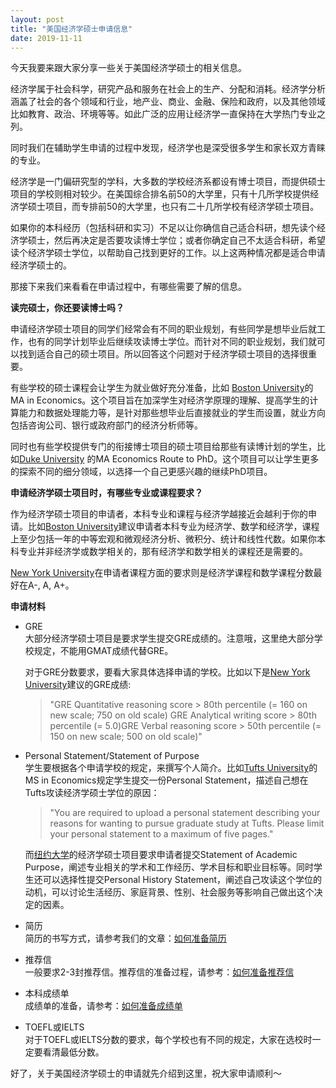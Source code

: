 ```yaml
---
layout: post
title: "美国经济学硕士申请信息"
date: 2019-11-11
---
```


今天我要来跟大家分享一些关于美国经济学硕士的相关信息。

经济学属于社会科学，研究产品和服务在社会上的生产、分配和消耗。经济学分析涵盖了社会的各个领域和行业，地产业、商业、金融、保险和政府，以及其他领域比如教育、政治、环境等等。如此广泛的应用让经济学一直保持在大学热门专业之列。

同时我们在辅助学生申请的过程中发现，经济学也是深受很多学生和家长双方青睐的专业。

经济学是一门偏研究型的学科，大多数的学校经济系都设有博士项目，而提供硕士项目的学校则相对较少。在美国综合排名前50的大学里，只有十几所学校提供经济学硕士项目，而专排前50的大学里，也只有二十几所学校有经济学硕士项目。

如果你的本科经历（包括科研和实习）不足以让你确信自己适合科研，想先读个经济学硕士，然后再决定是否要攻读博士学位；或者你确定自己不太适合科研，希望读个经济学硕士学位，以帮助自己找到更好的工作。以上这两种情况都是适合申请经济学硕士的。

那接下来我们来看看在申请过程中，有哪些需要了解的信息。

**读完硕士，你还要读博士吗？**

申请经济学硕士项目的同学们经常会有不同的职业规划，有些同学是想毕业后就工作，也有的同学计划毕业后继续攻读博士学位。而针对不同的职业规划，我们就可以找到适合自己的硕士项目。所以回答这个问题对于经济学硕士项目的选择很重要。

有些学校的硕士课程会让学生为就业做好充分准备，比如 [Boston University](https://www.bu.edu/econ/masters/ma-in-economics/)的MA in Economics。这个项目旨在加深学生对经济学原理的理解、提高学生的计算能力和数据处理能力等，是针对那些想毕业后直接就业的学生而设置，就业方向包括咨询公司、银行或政府部门的经济分析师等。

同时也有些学校提供专门的衔接博士项目的硕士项目给那些有读博计划的学生，比如[Duke University](https://econ.duke.edu/masters-programs/degree-programs/ma-econ/ma-en-route-phd) 的MA Economics Route to PhD。这个项目可以让学生更多的探索不同的细分领域，以选择一个自己更感兴趣的继续PhD项目。

**申请经济学硕士项目时，有哪些专业或课程要求？**

作为经济学硕士项目的申请者，本科专业和课程与经济学越接近会越利于你的申请。比如[Boston University](https://www.bu.edu/econ/masters/gradadmissions/mastersadmissions/)建议申请者本科专业为经济学、数学和经济学，课程上至少包括一年的中等宏观和微观经济分析、微积分、统计和线性代数。如果你本科专业并非经济学或数学相关的，那有经济学和数学相关的课程还是需要的。

[New York University](https://as.nyu.edu/econ/graduate/ma/faqs.html#3)在申请者课程方面的要求则是经济学课程和数学课程分数最好在A-, A, A+。

**申请材料**

+ GRE  
  大部分经济学硕士项目是要求学生提交GRE成绩的。注意哦，这里绝大部分学校规定，不能用GMAT成绩代替GRE。

  对于GRE分数要求，要看大家具体选择申请的学校。比如以下是[New York University](https://as.nyu.edu/econ/graduate/ma/faqs.html#3)建议的GRE成绩:  
  > "GRE Quantitative reasoning score > 80th percentile (= 160 on new scale; 750 on old scale)
GRE Analytical writing score > 80th percentile (=  5.0)GRE Verbal reasoning score > 50th percentile (= 150 on new scale; 500 on old scale)"

+ Personal Statement/Statement of Purpose  
  学生要根据各个申请学校的规定，来撰写个人简介。比如[Tufts University](https://asegrad.tufts.edu/admissions/requirements-and-policies
  )的MS in Economics规定学生提交一份Personal Statement，描述自己想在Tufts攻读经济学硕士学位的原因：  
  > "You are required to upload a personal statement describing your reasons for wanting to pursue graduate study at Tufts. Please limit your personal statement to a maximum of five pages."

  而[纽约大学](http://gsas.nyu.edu/admissions/gsas-application-resource-center/statement-of-academic-purpose-and-personal-history-statement.html#other)的经济学硕士项目要求申请者提交Statement of Academic Purpose，阐述专业相关的学术和工作经历、学术目标和职业目标等。同时学生还可以选择性提交Personal History Statement，阐述自己攻读这个学位的动机，可以讨论生活经历、家庭背景、性别、社会服务等影响自己做出这个决定的因素。

+ 简历  
  简历的书写方式，请参考我们的文章：[如何准备简历](http://www.tessay.org/blog/2017/09/12/resume)

+ 推荐信  
  一般要求2-3封推荐信。推荐信的准备过程，请参考：[如何准备推荐信](http://www.tessay.org/blog/2017/09/06/lor)

+ 本科成绩单  
  成绩单的准备，请参考：[如何准备成绩单](http://www.tessay.org/blog/2017/09/24/transcript)

+ TOEFL或IELTS  
  对于TOEFL或IELTS分数的要求，每个学校也有不同的规定，大家在选校时一定要看清最低分数。

好了，关于美国经济学硕士的申请就先介绍到这里，祝大家申请顺利～
